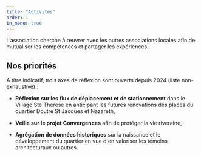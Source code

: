 ```yaml
---
title: "Activités"
order: 1
in_menu: true
---
```

L’association cherche à œuvrer avec les autres associations locales afin de mutualiser les compétences et partager les expériences.

## Nos priorités

A titre indicatif, trois axes de réflexion sont ouverts depuis 2024  (liste non-exhaustive) :

- **Réflexion sur les flux de déplacement et de stationnement** dans le Village Ste Thérèse en anticipant les futures rénovations des places du quartier Doutre St Jacques et Nazareth, 

- **Veille sur le projet Convergences** afin de protéger la vie riveraine,

- **Agrégation de données historiques** sur la naissance et le développement du quartier en vue d'en valoriser les témoins architecturaux ou autres. 
